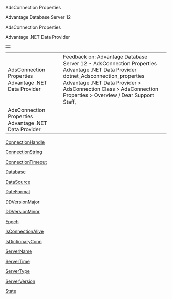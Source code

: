 AdsConnection Properties




Advantage Database Server 12  

AdsConnection Properties

Advantage .NET Data Provider

|  |
| --- |
|  |

|  |  |  |  |  |
| --- | --- | --- | --- | --- |
| AdsConnection Properties  Advantage .NET Data Provider |  |  | Feedback on: Advantage Database Server 12 - AdsConnection Properties Advantage .NET Data Provider dotnet\_Adsconnection\_properties Advantage .NET Data Provider > AdsConnection Class > AdsConnection Properties > Overview / Dear Support Staff, |  |
| AdsConnection Properties  Advantage .NET Data Provider |  |  |  |  |

[ConnectionHandle](dotnet_adsconnection_connectionhandle.htm)

[ConnectionString](dotnet_adsconnection_connectionstring.htm)

[ConnectionTimeout](dotnet_adsconnection_connectiontimeout.htm)

[Database](dotnet_adsconnection_database.htm)

[DataSource](dotnet_adsconnection_datasource.htm)

[DateFormat](dotnet_adsconnection_dateformat.htm)

[DDVersionMajor](dotnet_adsconnection_ddversionmajor.htm)

[DDVersionMinor](dotnet_adsconnection_ddversionminor.htm)

[Epoch](dotnet_adsconnection_epoch.htm)

[IsConnectionAlive](dotnet_adsconnection_isconnectionalive.htm)

[IsDictionaryConn](dotnet_adsconnection_isdictionaryconn.htm)

[ServerName](dotnet_adsconnection_servername.htm)

[ServerTime](dotnet_adsconnection_servertime.htm)

[ServerType](dotnet_adsconnection_servertype.htm)

[ServerVersion](dotnet_adsconnection_serverversion.htm)

[State](dotnet_adsconnection_state.htm)